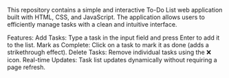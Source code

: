 This repository contains a simple and interactive To-Do List web application built with HTML, CSS, and JavaScript. The application allows users to efficiently manage tasks with a clean and intuitive interface.

Features:
Add Tasks: Type a task in the input field and press Enter to add it to the list.
Mark as Complete: Click on a task to mark it as done (adds a strikethrough effect).
Delete Tasks: Remove individual tasks using the ❌ icon.
Real-time Updates: Task list updates dynamically without requiring a page refresh.
